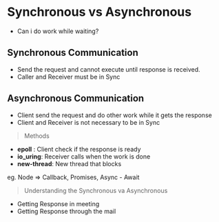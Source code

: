 # Synchronous vs Asynchronous

- Can i do work while waiting?

## Synchronous Communication

- Send the request and cannot execute until response is received.
- Caller and Receiver must be in Sync

## Asynchronous Communication

- Client send the request and do other work while it gets the response
- Client and Receiver is not necessary to be in Sync

> Methods

- **epoll** : Client check if the response is ready
- **io_uring**: Receiver calls when the work is done
- **new-thread**: New thread that blocks

eg. Node => Callback, Promises, Async - Await

> Understanding the Synchronous va Asynchronous

- Getting Response in meeting 
- Getting Response through the mail

